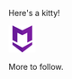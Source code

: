 Here's a kitty!

![alt text][logo]

[logo]: https://github.com/adam-p/markdown-here/raw/master/src/common/images/icon48.png

More to follow.
